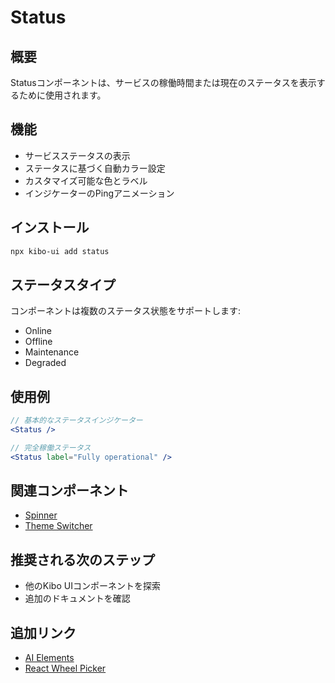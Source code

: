 # Status

## 概要
Statusコンポーネントは、サービスの稼働時間または現在のステータスを表示するために使用されます。

## 機能
- サービスステータスの表示
- ステータスに基づく自動カラー設定
- カスタマイズ可能な色とラベル
- インジケーターのPingアニメーション

## インストール
```bash
npx kibo-ui add status
```

## ステータスタイプ
コンポーネントは複数のステータス状態をサポートします:
- Online
- Offline
- Maintenance
- Degraded

## 使用例
```jsx
// 基本的なステータスインジケーター
<Status />

// 完全稼働ステータス
<Status label="Fully operational" />
```

## 関連コンポーネント
- [Spinner](/components/spinner)
- [Theme Switcher](/components/theme-switcher)

## 推奨される次のステップ
- 他のKibo UIコンポーネントを探索
- 追加のドキュメントを確認

## 追加リンク
- [AI Elements](https://ai-sdk.dev/elements/components?ref=kibo)
- [React Wheel Picker](https://react-wheel-picker.chanhdai.com/?ref=kibo)
